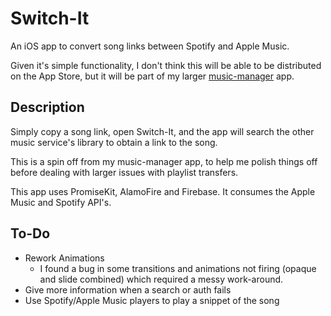 # Switch-It

An iOS app to convert song links between Spotify and Apple Music.

Given it's simple functionality, I don't think this will be able to be distributed on the App Store, but it will be part of my larger [music-manager](https://github.com/tedbennett/music-manager) app.

## Description


Simply copy a song link, open Switch-It, and the app will search the other music service's library to obtain a link to the song.

This is a spin off from my music-manager app, to help me polish things off before dealing with larger issues with playlist transfers.

This app uses PromiseKit, AlamoFire and Firebase. It consumes the Apple Music and Spotify API's.

## To-Do

* Rework Animations
  * I found a bug in some transitions and animations not firing (opaque and slide combined) which required a messy work-around.
* Give more information when a search or auth fails
* Use Spotify/Apple Music players to play a snippet of the song
